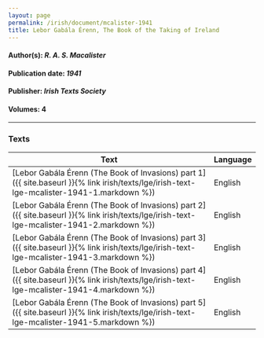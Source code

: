 ```yaml
---
layout: page
permalink: /irish/document/mcalister-1941
title: Lebor Gabála Érenn, The Book of the Taking of Ireland
---
```


#### Author(s): *R. A. S. Macalister*
#### Publication date: *1941*
#### Publisher: *Irish Texts Society*
#### Volumes: 4

---
### Texts

| Text | Language |
| --------- | ----------- |
| [Lebor Gabála Érenn (The Book of Invasions) part 1]({{ site.baseurl }}{% link irish/texts/lge/irish-text-lge-mcalister-1941-1.markdown %})  | English |
| [Lebor Gabála Érenn (The Book of Invasions) part 2]({{ site.baseurl }}{% link irish/texts/lge/irish-text-lge-mcalister-1941-2.markdown %})  | English |
| [Lebor Gabála Érenn (The Book of Invasions) part 3]({{ site.baseurl }}{% link irish/texts/lge/irish-text-lge-mcalister-1941-3.markdown %})  | English |
| [Lebor Gabála Érenn (The Book of Invasions) part 4]({{ site.baseurl }}{% link irish/texts/lge/irish-text-lge-mcalister-1941-4.markdown %})  | English |
| [Lebor Gabála Érenn (The Book of Invasions) part 5]({{ site.baseurl }}{% link irish/texts/lge/irish-text-lge-mcalister-1941-5.markdown %})  | English |
